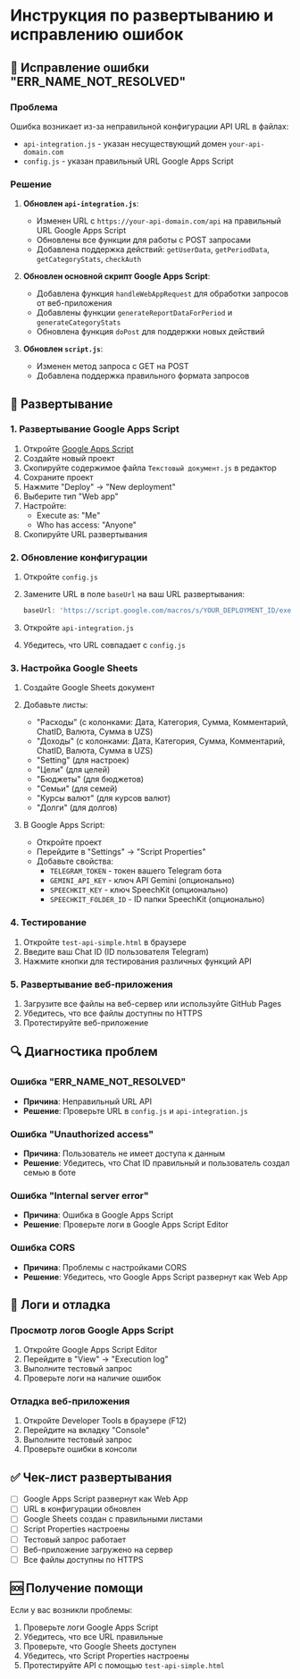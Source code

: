 # Инструкция по развертыванию и исправлению ошибок

## 🔧 Исправление ошибки "ERR_NAME_NOT_RESOLVED"

### Проблема
Ошибка возникает из-за неправильной конфигурации API URL в файлах:
- `api-integration.js` - указан несуществующий домен `your-api-domain.com`
- `config.js` - указан правильный URL Google Apps Script

### Решение

1. **Обновлен `api-integration.js`**:
   - Изменен URL с `https://your-api-domain.com/api` на правильный URL Google Apps Script
   - Обновлены все функции для работы с POST запросами
   - Добавлена поддержка действий: `getUserData`, `getPeriodData`, `getCategoryStats`, `checkAuth`

2. **Обновлен основной скрипт Google Apps Script**:
   - Добавлена функция `handleWebAppRequest` для обработки запросов от веб-приложения
   - Добавлены функции `generateReportDataForPeriod` и `generateCategoryStats`
   - Обновлена функция `doPost` для поддержки новых действий

3. **Обновлен `script.js`**:
   - Изменен метод запроса с GET на POST
   - Добавлена поддержка правильного формата запросов

## 🚀 Развертывание

### 1. Развертывание Google Apps Script

1. Откройте [Google Apps Script](https://script.google.com/)
2. Создайте новый проект
3. Скопируйте содержимое файла `Текстовый документ.js` в редактор
4. Сохраните проект
5. Нажмите "Deploy" → "New deployment"
6. Выберите тип "Web app"
7. Настройте:
   - Execute as: "Me"
   - Who has access: "Anyone"
8. Скопируйте URL развертывания

### 2. Обновление конфигурации

1. Откройте `config.js`
2. Замените URL в поле `baseUrl` на ваш URL развертывания:
   ```javascript
   baseUrl: 'https://script.google.com/macros/s/YOUR_DEPLOYMENT_ID/exec'
   ```

3. Откройте `api-integration.js`
4. Убедитесь, что URL совпадает с `config.js`

### 3. Настройка Google Sheets

1. Создайте Google Sheets документ
2. Добавьте листы:
   - "Расходы" (с колонками: Дата, Категория, Сумма, Комментарий, ChatID, Валюта, Сумма в UZS)
   - "Доходы" (с колонками: Дата, Категория, Сумма, Комментарий, ChatID, Валюта, Сумма в UZS)
   - "Setting" (для настроек)
   - "Цели" (для целей)
   - "Бюджеты" (для бюджетов)
   - "Семьи" (для семей)
   - "Курсы валют" (для курсов валют)
   - "Долги" (для долгов)

3. В Google Apps Script:
   - Откройте проект
   - Перейдите в "Settings" → "Script Properties"
   - Добавьте свойства:
     - `TELEGRAM_TOKEN` - токен вашего Telegram бота
     - `GEMINI_API_KEY` - ключ API Gemini (опционально)
     - `SPEECHKIT_KEY` - ключ SpeechKit (опционально)
     - `SPEECHKIT_FOLDER_ID` - ID папки SpeechKit (опционально)

### 4. Тестирование

1. Откройте `test-api-simple.html` в браузере
2. Введите ваш Chat ID (ID пользователя Telegram)
3. Нажмите кнопки для тестирования различных функций API

### 5. Развертывание веб-приложения

1. Загрузите все файлы на веб-сервер или используйте GitHub Pages
2. Убедитесь, что все файлы доступны по HTTPS
3. Протестируйте веб-приложение

## 🔍 Диагностика проблем

### Ошибка "ERR_NAME_NOT_RESOLVED"
- **Причина**: Неправильный URL API
- **Решение**: Проверьте URL в `config.js` и `api-integration.js`

### Ошибка "Unauthorized access"
- **Причина**: Пользователь не имеет доступа к данным
- **Решение**: Убедитесь, что Chat ID правильный и пользователь создал семью в боте

### Ошибка "Internal server error"
- **Причина**: Ошибка в Google Apps Script
- **Решение**: Проверьте логи в Google Apps Script Editor

### Ошибка CORS
- **Причина**: Проблемы с настройками CORS
- **Решение**: Убедитесь, что Google Apps Script развернут как Web App

## 📝 Логи и отладка

### Просмотр логов Google Apps Script
1. Откройте Google Apps Script Editor
2. Перейдите в "View" → "Execution log"
3. Выполните тестовый запрос
4. Проверьте логи на наличие ошибок

### Отладка веб-приложения
1. Откройте Developer Tools в браузере (F12)
2. Перейдите на вкладку "Console"
3. Выполните тестовый запрос
4. Проверьте ошибки в консоли

## ✅ Чек-лист развертывания

- [ ] Google Apps Script развернут как Web App
- [ ] URL в конфигурации обновлен
- [ ] Google Sheets создан с правильными листами
- [ ] Script Properties настроены
- [ ] Тестовый запрос работает
- [ ] Веб-приложение загружено на сервер
- [ ] Все файлы доступны по HTTPS

## 🆘 Получение помощи

Если у вас возникли проблемы:

1. Проверьте логи Google Apps Script
2. Убедитесь, что все URL правильные
3. Проверьте, что Google Sheets доступен
4. Убедитесь, что Script Properties настроены
5. Протестируйте API с помощью `test-api-simple.html` 